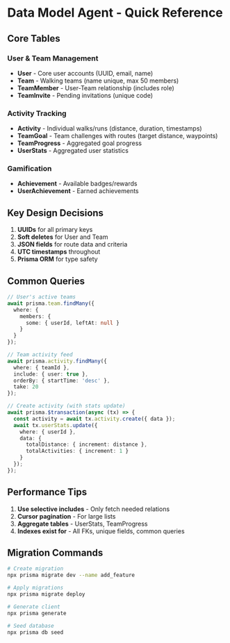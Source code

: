 # Data Model Agent - Quick Reference

## Core Tables

### User & Team Management
- **User** - Core user accounts (UUID, email, name)
- **Team** - Walking teams (name unique, max 50 members)
- **TeamMember** - User-Team relationship (includes role)
- **TeamInvite** - Pending invitations (unique code)

### Activity Tracking
- **Activity** - Individual walks/runs (distance, duration, timestamps)
- **TeamGoal** - Team challenges with routes (target distance, waypoints)
- **TeamProgress** - Aggregated goal progress
- **UserStats** - Aggregated user statistics

### Gamification
- **Achievement** - Available badges/rewards
- **UserAchievement** - Earned achievements

## Key Design Decisions

1. **UUIDs** for all primary keys
2. **Soft deletes** for User and Team
3. **JSON fields** for route data and criteria
4. **UTC timestamps** throughout
5. **Prisma ORM** for type safety

## Common Queries

```typescript
// User's active teams
await prisma.team.findMany({
  where: {
    members: {
      some: { userId, leftAt: null }
    }
  }
});

// Team activity feed
await prisma.activity.findMany({
  where: { teamId },
  include: { user: true },
  orderBy: { startTime: 'desc' },
  take: 20
});

// Create activity (with stats update)
await prisma.$transaction(async (tx) => {
  const activity = await tx.activity.create({ data });
  await tx.userStats.update({
    where: { userId },
    data: {
      totalDistance: { increment: distance },
      totalActivities: { increment: 1 }
    }
  });
});
```

## Performance Tips

1. **Use selective includes** - Only fetch needed relations
2. **Cursor pagination** - For large lists
3. **Aggregate tables** - UserStats, TeamProgress
4. **Indexes exist for** - All FKs, unique fields, common queries

## Migration Commands

```bash
# Create migration
npx prisma migrate dev --name add_feature

# Apply migrations
npx prisma migrate deploy

# Generate client
npx prisma generate

# Seed database
npx prisma db seed
```